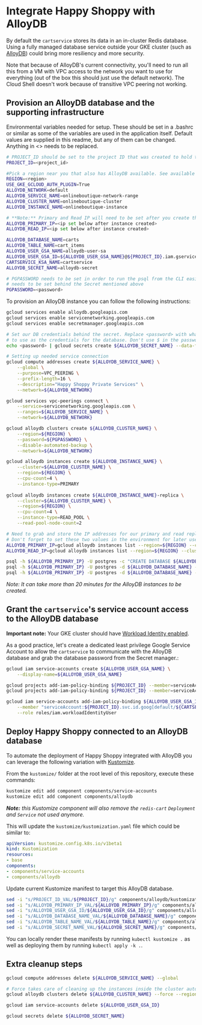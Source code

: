 # Integrate Happy Shoppy with AlloyDB

By default the `cartservice` stores its data in an in-cluster Redis database. 
Using a fully managed database service outside your GKE cluster (such as [AlloyDB](https://cloud.google.com/alloydb)) could bring more resiliency and more security.

Note that because of AlloyDB's current connectivity, you'll need to run all this from a VM with
VPC access to the network you want to use for everything (out of the box this should just use the
default network). The Cloud Shell doesn't work because of transitive VPC peering not working.

## Provision an AlloyDB database and the supporting infrastructure

Environmental variables needed for setup. These should be set in a .bashrc or similar as some of the variables are used in the application itself. Default values are supplied in this readme, but any of them can be changed. Anything in <> needs to be replaced.

```bash
# PROJECT_ID should be set to the project ID that was created to hold the demo
PROJECT_ID=<project_id>

#Pick a region near you that also has AlloyDB available. See available regions: https://cloud.google.com/alloydb/docs/locations
REGION=<region>
USE_GKE_GCLOUD_AUTH_PLUGIN=True
ALLOYDB_NETWORK=default
ALLOYDB_SERVICE_NAME=onlineboutique-network-range
ALLOYDB_CLUSTER_NAME=onlineboutique-cluster
ALLOYDB_INSTANCE_NAME=onlineboutique-instance

# **Note:** Primary and Read IP will need to be set after you create the instance. The command to set this in the shell is included below, but it would also be a good idea to run the command, and manually set the IP address in the .bashrc
ALLOYDB_PRIMARY_IP=<ip set below after instance created>
ALLOYDB_READ_IP=<ip set below after instance created>

ALLOYDB_DATABASE_NAME=carts
ALLOYDB_TABLE_NAME=cart_items
ALLOYDB_USER_GSA_NAME=alloydb-user-sa
ALLOYDB_USER_GSA_ID=${ALLOYDB_USER_GSA_NAME}@${PROJECT_ID}.iam.gserviceaccount.com
CARTSERVICE_KSA_NAME=cartservice
ALLOYDB_SECRET_NAME=alloydb-secret

# PGPASSWORD needs to be set in order to run the psql from the CLI easily. The value for this
# needs to be set behind the Secret mentioned above
PGPASSWORD=<password>
```

To provision an AlloyDB instance you can follow the following instructions:
```bash
gcloud services enable alloydb.googleapis.com
gcloud services enable servicenetworking.googleapis.com
gcloud services enable secretmanager.googleapis.com

# Set our DB credentials behind the secret. Replace <password> with whatever you want
# to use as the credentials for the database. Don't use $ in the password.
echo <password> | gcloud secrets create ${ALLOYDB_SECRET_NAME} --data-file=-

# Setting up needed service connection
gcloud compute addresses create ${ALLOYDB_SERVICE_NAME} \
    --global \
    --purpose=VPC_PEERING \
    --prefix-length=16 \
    --description="Happy Shoppy Private Services" \
    --network=${ALLOYDB_NETWORK}

gcloud services vpc-peerings connect \
    --service=servicenetworking.googleapis.com \
    --ranges=${ALLOYDB_SERVICE_NAME} \
    --network=${ALLOYDB_NETWORK}

gcloud alloydb clusters create ${ALLOYDB_CLUSTER_NAME} \
    --region=${REGION} \
    --password=${PGPASSWORD} \
    --disable-automated-backup \
    --network=${ALLOYDB_NETWORK}

gcloud alloydb instances create ${ALLOYDB_INSTANCE_NAME} \
    --cluster=${ALLOYDB_CLUSTER_NAME} \
    --region=${REGION} \
    --cpu-count=4 \
    --instance-type=PRIMARY
    
gcloud alloydb instances create ${ALLOYDB_INSTANCE_NAME}-replica \
    --cluster=${ALLOYDB_CLUSTER_NAME} \
    --region=${REGION} \
    --cpu-count=4 \
    --instance-type=READ_POOL \
    --read-pool-node-count=2

# Need to grab and store the IP addresses for our primary and read replicas
# Don't forget to set these two values in the environment for later use.
ALLOYDB_PRIMARY_IP=gcloud alloydb instances list --region=${REGION} --cluster=${ALLOYDB_CLUSTER_NAME} --filter="INSTANCE_TYPE:PRIMARY" --format=flattened | sed -nE "s/ipAddress:\s*(.*)/\1/p"
ALLOYDB_READ_IP=gcloud alloydb instances list --region=${REGION} --cluster=${ALLOYDB_CLUSTER_NAME} --filter="INSTANCE_TYPE:READ_POOL" --format=flattened | sed -nE "s/ipAddress:\s*(.*)/\1/p"

psql -h ${ALLOYDB_PRIMARY_IP} -U postgres -c "CREATE DATABASE ${ALLOYDB_DATABASE_NAME}"
psql -h ${ALLOYDB_PRIMARY_IP} -U postgres -d ${ALLOYDB_DATABASE_NAME} -c "CREATE TABLE ${ALLOYDB_TABLE_NAME} (userId text, productId text, quantity int, PRIMARY KEY(userId, productId))"
psql -h ${ALLOYDB_PRIMARY_IP} -U postgres -d ${ALLOYDB_DATABASE_NAME} -c "CREATE INDEX cartItemsByUserId ON ${ALLOYDB_TABLE_NAME}(userId)"
```

_Note: It can take more than 20 minutes for the AlloyDB instances to be created._

## Grant the `cartservice`'s service account access to the AlloyDB database

**Important note:** Your GKE cluster should have [Workload Identity enabled](https://cloud.google.com/kubernetes-engine/docs/how-to/workload-identity#enable).

As a good practice, let's create a dedicated least privilege Google Service Account to allow the `cartservice` to communicate with the AlloyDB database and grab the database password from the Secret manager.:
```bash
gcloud iam service-accounts create ${ALLOYDB_USER_GSA_NAME} \
    --display-name=${ALLOYDB_USER_GSA_NAME}

gcloud projects add-iam-policy-binding ${PROJECT_ID} --member=serviceAccount:${ALLOYDB_USER_GSA_ID} --role=roles/alloydb.client
gcloud projects add-iam-policy-binding ${PROJECT_ID} --member=serviceAccount:${ALLOYDB_USER_GSA_ID} --role=roles/secretmanager.secretAccessor

gcloud iam service-accounts add-iam-policy-binding ${ALLOYDB_USER_GSA_ID} \
    --member "serviceAccount:${PROJECT_ID}.svc.id.goog[default/${CARTSERVICE_KSA_NAME}]" \
    --role roles/iam.workloadIdentityUser
```

## Deploy Happy Shoppy connected to an AlloyDB database

To automate the deployment of Happy Shoppy integrated with AlloyDB you can leverage the following variation with [Kustomize](../..).

From the `kustomize/` folder at the root level of this repository, execute these commands:
```bash
kustomize edit add component components/service-accounts
kustomize edit add component components/alloydb
```
_**Note:** this Kustomize component will also remove the `redis-cart` `Deployment` and `Service` not used anymore._

This will update the `kustomize/kustomization.yaml` file which could be similar to:
```yaml
apiVersion: kustomize.config.k8s.io/v1beta1
kind: Kustomization
resources:
- base
components:
- components/service-accounts
- components/alloydb
```

Update current Kustomize manifest to target this AlloyDB database.
```bash
sed -i "s/PROJECT_ID_VAL/${PROJECT_ID}/g" components/alloydb/kustomization.yaml
sed -i "s/ALLOYDB_PRIMARY_IP_VAL/${ALLOYDB_PRIMARY_IP}/g" components/alloydb/kustomization.yaml
sed -i "s/ALLOYDB_USER_GSA_ID/${ALLOYDB_USER_GSA_ID}/g" components/alloydb/kustomization.yaml
sed -i "s/ALLOYDB_DATABASE_NAME_VAL/${ALLOYDB_DATABASE_NAME}/g" components/alloydb/kustomization.yaml
sed -i "s/ALLOYDB_TABLE_NAME_VAL/${ALLOYDB_TABLE_NAME}/g" components/alloydb/kustomization.yaml
sed -i "s/ALLOYDB_SECRET_NAME_VAL/${ALLOYDB_SECRET_NAME}/g" components/alloydb/kustomization.yaml
```

You can locally render these manifests by running `kubectl kustomize .` as well as deploying them by running `kubectl apply -k .`.

## Extra cleanup steps
```bash
gcloud compute addresses delete ${ALLOYDB_SERVICE_NAME} --global

# Force takes care of cleaning up the instances inside the cluster automatically
gcloud alloydb clusters delete ${ALLOYDB_CLUSTER_NAME} --force --region ${REGION}

gcloud iam service-accounts delete ${ALLOYDB_USER_GSA_ID}

gcloud secrets delete ${ALLOYDB_SECRET_NAME}
```
